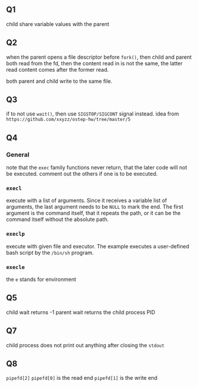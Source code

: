 ## Q1
child share variable values with the parent

## Q2
when the parent opens a file descriptor before `fork()`, then child and parent both read from the fd, then the content read in is not the same, the latter read content comes after the former read.  

both parent and child write to the same file.

## Q3

if to not use `wait()`, then use `SIGSTOP/SIGCONT` signal instead.
idea from `https://github.com/xxyzz/ostep-hw/tree/master/5`

## Q4
### General
note that the `exec` family functions never return, that the later code will not be executed.
comment out the others if one is to be executed.

### `execl`
execute with a list of arguments.  Since it receives a variable list of arguments, the last argument needs to be `NULL` to mark the end.  The first argument is the command itself, that it repeats the path, or it can be the command itself without the absolute path.

### `execlp`
execute with given file and executor.  The example executes a user-defined bash script by the `/bin/sh` program.

### `execle`
the `e` stands for environment

## Q5
child wait returns -1
parent wait returns the child process PID

## Q7
child process does not print out anything after closing the `stdout`

## Q8
`pipefd[2]`
`pipefd[0]` is the read end
`pipefd[1]` is the write end

